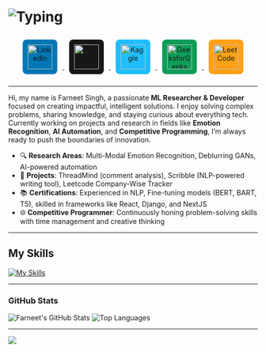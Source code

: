 # ![Typing](https://readme-typing-svg.demolab.com?font=Fira+Code&weight=500&size=26&pause=1000&color=FFCC00&center=true&vCenter=true&width=550&lines=The+Force+will+be+with+you%2C+always.)

<div align="center">
  <a href="https://www.linkedin.com/in/farneet-singh-6b155b208/" target="_blank">
    <img src="https://cdn.jsdelivr.net/npm/simple-icons@v5/icons/linkedin.svg" alt="LinkedIn" width="50px" style="margin: 10px; padding: 10px; border-radius: 8px; background-color: #0077B5; fill: white;"/>
  </a>
  <a href="https://github.com/farneet24" target="_blank">
    <img src="https://cdn.jsdelivr.net/npm/simple-icons@v5/icons/github.svg" alt="GitHub" width="50px" style="margin: 10px; padding: 10px; border-radius: 8px; background-color: #181717; fill: white;"/>
  </a>
  <a href="https://www.kaggle.com/farneetsingh24" target="_blank">
    <img src="https://cdn.jsdelivr.net/npm/simple-icons@v5/icons/kaggle.svg" alt="Kaggle" width="50px" style="margin: 10px; padding: 10px; border-radius: 8px; background-color: #20BEFF; fill: white;"/>
  </a>
  <a href="https://auth.geeksforgeeks.org/user/farneetsinghabhi/" target="_blank">
    <img src="https://upload.wikimedia.org/wikipedia/commons/thumb/4/43/GeeksforGeeks.svg/2560px-GeeksforGeeks.svg.png" alt="GeeksforGeeks" width="50px" style="margin: 10px; padding: 10px; border-radius: 8px; background-color: #0F9D58; fill: white;"/>
  </a>
  <a href="https://leetcode.com/farneetsinghabhi/" target="_blank">
    <img src="https://cdn.jsdelivr.net/npm/simple-icons@v5/icons/leetcode.svg" alt="LeetCode" width="50px" style="margin: 10px; padding: 10px; border-radius: 8px; background-color: #FFA116; fill: white;"/>
  </a>
</div>




---

Hi, my name is Farneet Singh, a passionate **ML Researcher & Developer** focused on creating impactful, intelligent solutions. I enjoy solving complex problems, sharing knowledge, and staying curious about everything tech. Currently working on projects and research in fields like **Emotion Recognition**, **AI Automation**, and **Competitive Programming**, I’m always ready to push the boundaries of innovation.

- 🔍 **Research Areas**: Multi-Modal Emotion Recognition, Deblurring GANs, AI-powered automation
- 🚀 **Projects**: ThreadMind (comment analysis), Scribble (NLP-powered writing tool), Leetcode Company-Wise Tracker
- 📚 **Certifications**: Experienced in NLP, Fine-tuning models (BERT, BART, T5), skilled in frameworks like React, Django, and NextJS
- 🌐 **Competitive Programmer**: Continuously honing problem-solving skills with time management and creative thinking

---

## My Skills
[![My Skills](https://skillicons.dev/icons?i=python,cpp,js,pytorch,tensorflow,react,django,nextjs,postgres,mongodb,aws,gcp,opencv,git,docker)](https://skillicons.dev)

---

### GitHub Stats
![Farneet's GitHub Stats](https://github-readme-stats.vercel.app/api?username=farneet24&show_icons=true&theme=radical)
![Top Languages](https://github-readme-stats.vercel.app/api/top-langs/?username=farneet24&layout=compact&theme=radical)

---

![](https://raw.githubusercontent.com/mayhemantt/mayhemantt/Update/svg/Bottom.svg)


